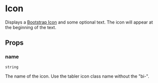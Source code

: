 # Icon

Displays a [Bootstrap Icon](https://icons.getbootstrap.com/) and some optional text.
The icon will appear at the beginning of the text.

## Props

### name
`string`

The name of the icon. Use the tabler icon class name without the "bi-".
